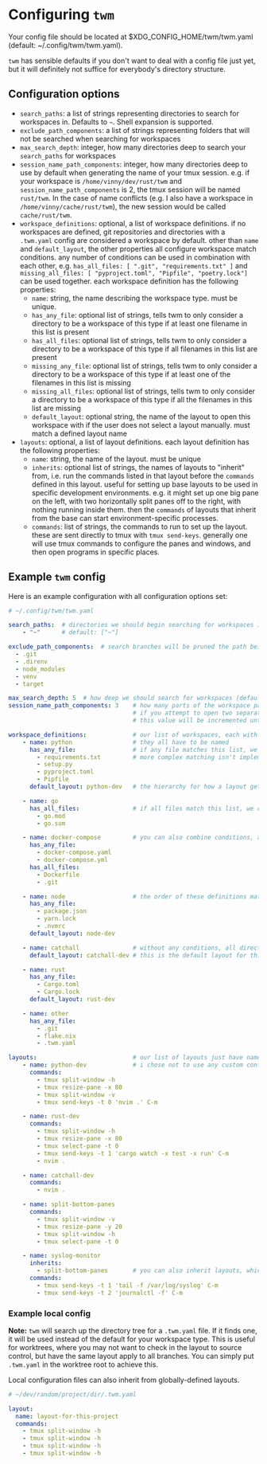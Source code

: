 # Configuring `twm`

Your config file should be located at $XDG_CONFIG_HOME/twm/twm.yaml (default: ~/.config/twm/twm.yaml).

`twm` has sensible defaults if you don't want to deal with a config file just yet, but it will definitely not suffice for everybody's directory structure.


## Configuration options

- `search_paths`: a list of strings representing directories to search for workspaces in. Defaults to `~`. Shell expansion is supported.
- `exclude_path_components`: a list of strings representing folders that will not be searched when searching for workspaces
- `max_search_depth`: integer, how many directories deep to search your `search_paths` for workspaces
- `session_name_path_components`: integer, how many directories deep to use by default when generating the name of your tmux session. e.g. if your workspace is `/home/vinny/dev/rust/twm` and `session_name_path_components` is 2, the tmux session will be named `rust/twm`. In the case of name conflicts (e.g. I also have a workspace in `/home/vinny/cache/rust/twm`), the new session would be called `cache/rust/twm`.
- `workspace_definitions`: optional, a list of workspace definitions. if no workspaces are defined, git repositories and directories with a `.twm.yaml` config are considered a workspace by default. other than `name` and `default_layout`, the other properties all configure workspace match conditions. any number of conditions can be used in combination with each other, e.g. `has_all_files: [ ".git", "requirements.txt" ]` and `missing_all_files: [ "pyproject.toml", "Pipfile", "poetry.lock"]` can be used together. each workspace definition has the following properties:
  - `name`: string, the name describing the workspace type. must be unique.
  - `has_any_file`: optional list of strings, tells twm to only consider a directory to be a workspace of this type if at least one filename in this list is present
  - `has_all_files`: optional list of strings, tells twm to only consider a directory to be a workspace of this type if all filenames in this list are present
  - `missing_any_file`: optional list of strings, tells twm to only consider a directory to be a workspace of this type if at least one of the filenames in this list is missing
  - `missing_all_files`: optional list of strings, tells twm to only consider a directory to be a workspace of this type if all the filenames in this list are missing
  - `default_layout`: optional string, the name of the layout to open this workspace with if the user does not select a layout manually. must match a defined layout name
- `layouts`: optional, a list of layout definitions. each layout definition has the following properties:
  - `name`: string, the name of the layout. must be unique
  - `inherits`: optional list of strings, the names of layouts to "inherit" from, i.e. run the commands listed in that layout before the `commands` defined in this layout. useful for setting up base layouts to be used in specific development environments. e.g. it might set up one big pane on the left, with two horizontally split panes off to the right, with nothing running inside them. then the `commands` of layouts that inherit from the base can start environment-specific processes.
  - `commands`: list of strings, the commands to run to set up the layout. these are sent directly to tmux with `tmux send-keys`. generally one will use tmux commands to configure the panes and windows, and then open programs in specific places.


## Example `twm` config

Here is an example configuration with all configuration options set:
```yaml
# ~/.config/twm/twm.yaml

search_paths:  # directories we should begin searching for workspaces in. i just use home. shell expansion is supported
    - "~"      # default: ["~"]

exclude_path_components:  # search branches will be pruned the path being explored contains any of these components
  - .git
  - .direnv
  - node_modules
  - venv
  - target

max_search_depth: 5  # how deep we should search for workspaces (default: 3)
session_name_path_components: 3    # how many parts of the workspace path to use in generating the session name by default
                                   # if you attempt to open two separate workspaces that would generate the same session name,
                                   # this value will be incremented until a unique session name is found

workspace_definitions:             # our list of workspaces, each with different properties
    - name: python                 # they all have to be named
      has_any_file:                # if any file matches this list, we consider it a match, since its "has_any_file"
        - requirements.txt         # more complex matching isn't implemented currently
        - setup.py
        - pyproject.toml
        - Pipfile
      default_layout: python-dev   # the hierarchy for how a layout gets chosen is user opts to select manually > local layout > default for workspace type

    - name: go
      has_all_files:               # if all files match this list, we consider it a match, since its "has_all_files"
        - go.mod
        - go.sum

    - name: docker-compose         # you can also combine conditions, as in this example, a docker-compose workspace is matched only if we have *any* of the docker-compose files and both `.git` folder and a `Dockerfile`
      has_any_file:
        - docker-compose.yaml
        - docker-compose.yml
      has_all_files:
        - Dockerfile
        - .git

    - name: node                   # the order of these definitions matters - if a directory matches multiple, the first one wins
      has_any_file:
        - package.json
        - yarn.lock
        - .nvmrc
      default_layout: node-dev

    - name: catchall               # without any conditions, all directories will match this wworkspace
      default_layout: catchall-dev # this is the default layout for this workspace type

    - name: rust
      has_any_file:
        - Cargo.toml
        - Cargo.lock
      default_layout: rust-dev

    - name: other
      has_any_file:
        - .git
        - flake.nix
        - .twm.yaml

layouts:                           # our list of layouts just have names and a list of commands. the command get sent directly with tmux send-keys
    - name: python-dev             # i chose not to use any custom configuration becuase that would be a lot of work to basically maintain a subset of possible functionality
      commands:
        - tmux split-window -h
        - tmux resize-pane -x 80
        - tmux split-window -v
        - tmux send-keys -t 0 'nvim .' C-m

    - name: rust-dev
      commands:
        - tmux split-window -h
        - tmux resize-pane -x 80
        - tmux select-pane -t 0
        - tmux send-keys -t 1 'cargo watch -x test -x run' C-m
        - nvim .

    - name: catchall-dev
      commands:
        - nvim .

    - name: split-bottom-panes
      commands:
        - tmux split-window -v
        - tmux resize-pane -y 20
        - tmux split-window -h
        - tmux select-pane -t 0

    - name: syslog-monitor
      inherits:
        - split-bottom-panes       # you can also inherit layouts, which will just run the commands from the inherited layout before running your specified commands. these can be nested arbitrarily. this is useful when you have many layouts that should look similar but, for example, have different commands they should run
      commands:
        - tmux send-keys -t 1 'tail -f /var/log/syslog' C-m
        - tmux send-keys -t 2 'journalctl -f' C-m
```

### Example local config

**Note:** `twm` will search up the directory tree for a `.twm.yaml` file. If it finds one, it will be used instead of the default for your workspace type. This is useful for worktrees, where you may not want to check in the layout to source control, but have the same layout apply to all branches. You can simply put `.twm.yaml` in the worktree root to achieve this.

Local configuration files can also inherit from globally-defined layouts.

```yaml
# ~/dev/random/project/dir/.twm.yaml

layout:
  name: layout-for-this-project
  commands:
    - tmux split-window -h
    - tmux split-window -h
    - tmux split-window -h
    - tmux split-window -h
```
